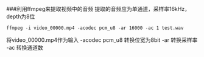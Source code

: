 ###利用ffmpeg来提取视频中的音频
提取的音频应为单通道，采样率16kHz，depth为8位
```
ffmpeg -i video_00000.mp4 -acodec pcm_u8 -ar 16000 -ac 1 test.wav
```
将video_00000.mp4作为输入 
-acodec pcm_u8 转换位宽为8bit
-ar 转换采样率
-ac 转换通道数
